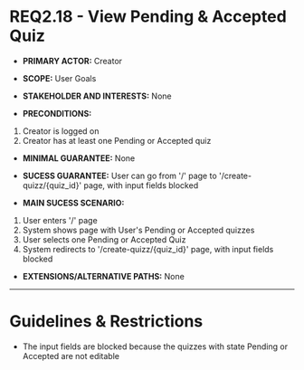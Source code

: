 # REQ2.18 - View Pending & Accepted Quiz

- **PRIMARY ACTOR:** Creator

- **SCOPE:** User Goals

- **STAKEHOLDER AND INTERESTS:** None

- **PRECONDITIONS:**
1. Creator is logged on
2. Creator has at least one Pending or Accepted quiz

- **MINIMAL GUARANTEE:** None

- **SUCESS GUARANTEE:** User can go from '/' page to '/create-quizz/{quiz_id}' page, with input fields blocked

- **MAIN SUCESS SCENARIO:**
1. User enters '/' page
2. System shows page with User's Pending or Accepted quizzes
3. User selects one Pending or Accepted Quiz
4. System redirects to '/create-quizz/{quiz_id}' page, with input fields blocked

- **EXTENSIONS/ALTERNATIVE PATHS:** None

---

# Guidelines & Restrictions

- The input fields are blocked because the quizzes with state Pending or Accepted are not editable


